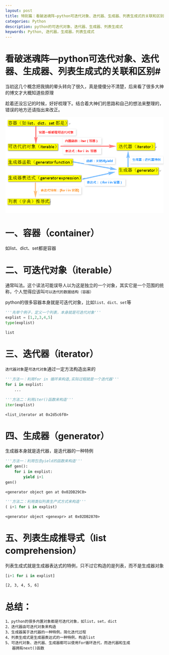 ```yaml
---
layout: post
title: 特别篇：看破迷魂阵—python可迭代对象、迭代器、生成器、列表生成式的关联和区别
categories: Python
description: python的可迭代对象、迭代器、生成器、列表生成式
keywords: Python, 迭代器，生成器，列表生成式
---
```


# 看破迷魂阵—python可迭代对象、迭代器、生成器、列表生成式的关联和区别#

当初这几个概念把我搞的晕头转向了很久，真是傻傻分不清楚，后来看了很多大神的博文才大概知道些原理

趁着还没忘记的时候，好好梳理下。结合着大神们的思路和自己的想法来整理的，错误的地方还请指出来改正。

![iterator](/images/blog/2017-07-12_0.png)

# 一、容器（container）

如list、dict、set都是容器

# 二、可迭代对象（iterable）

通常叫法。这个读法可能误导人以为这是独立的一个对象，其实它是一个范围的统称，个人觉得应该叫`可以迭代的数据结构（容器）`

python的很多容器本身就是可迭代对象，比如`list、dict、set`等


```python
'''先举个例子，定义一个列表，本身就是可迭代对象'''
explist = [1,2,3,4,5]
type(explist)
```
    list


# 三、迭代器（iterator）

`迭代器对象`是`可迭代对象`通过一定方法构造出来的


```python
'''方法一：利用for in 循环来构造,实际过程就是一个迭代器'''
for i in explist:
    ...
```


```python
'''方法二：利用iter()函数来构造'''
iter(explist)
```

    <list_iterator at 0x2d5c6f0>



# 四、生成器（generator）

生成器本身就是迭代器，是迭代器的一种特例


```python
'''方法一：利用包含yield的函数来构造'''
def gen():
    for i in explist:
        yield i+1
gen()
```

    <generator object gen at 0x02DB29C0>


```python
'''方法二：利用类似列表生产式方式来构造'''
( i+1 for i in explist)
```

    <generator object <genexpr> at 0x02DB2870>


# 五、列表生成推导式（list comprehension）
列表生成式就是生成器表达式的特例，只不过它构造的是列表，而不是生成器对象


```python
[i+1 for i in explist]
```

    [2, 3, 4, 5, 6]

# 总结：
    1、python的很多内置对象都是可迭代对象，如list，set，dict
    2、迭代器由可迭代对象来构造
    3、生成器属于迭代器的一种特例，简化迭代过程
    4、列表生成式是生成器表达式的一种特例，构造list
    5、可迭代对象、迭代器、生成器都可以使用for循环迭代，而迭代器和生成
       器拥有next()函数
